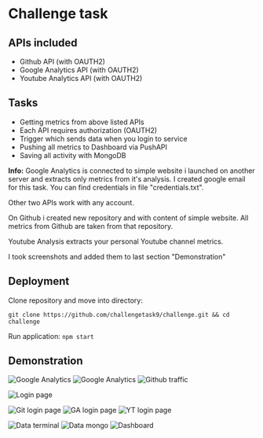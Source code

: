 # Challenge task

## APIs included

 - Github API (with OAUTH2)
 - Google Analytics API (with OAUTH2)
 - Youtube Analytics API (with OAUTH2)

## Tasks

 - Getting metrics from above listed APIs
 - Each API requires authorization (OAUTH2)
 - Trigger which sends data when you login to service 
 - Pushing all metrics to Dashboard via PushAPI
 - Saving all activity with MongoDB

**Info:** 
Google Analytics is connected to simple website i launched on another server and extracts only metrics from it's analysis. I created google email for this task. You can find credentials in file "credentials.txt". 

Other two APIs work with any account. 

On Github i created new repository and with content of simple website. All metrics from Github are taken from that repository.

Youtube Analysis extracts your personal Youtube channel metrics. 

I took screenshots and added them to last section "Demonstration"


## Deployment

Clone repository and move into directory:

`git clone https://github.com/challengetask9/challenge.git && cd challenge`

Run application:
  `npm start`

## Demonstration

![Google Analytics](screenshots/google-analytics2.png)
![Google Analytics](screenshots/google-analytics1.png)
![Github traffic](screenshots/github-traffic.png)

![Login page](screenshots/login-page.png)

![Git login page](screenshots/github-login.png)
![GA login page](screenshots/google-analytics-login.png)
![YT login page](screenshots/youtube-analytics-login.png)

![Data terminal](screenshots/report-written.png)
![Data mongo](screenshots/report-data.png)
![Dashboard](screenshots/dashboard-metrics.png)

